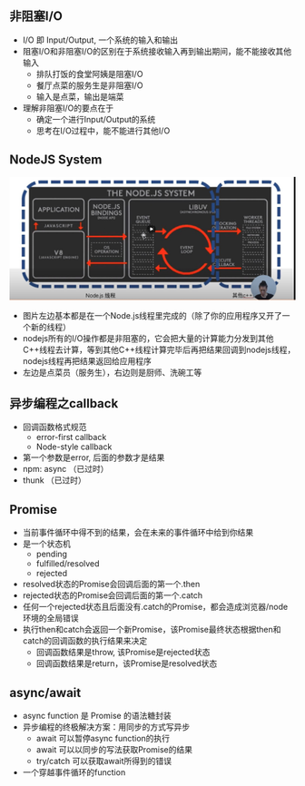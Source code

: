 ## 非阻塞I/O
- I/O 即 Input/Output, 一个系统的输入和输出
- 阻塞I/O和非阻塞I/O的区别在于系统接收输入再到输出期间，能不能接收其他输入
  - 排队打饭的食堂阿姨是阻塞I/O
  - 餐厅点菜的服务生是非阻塞I/O 
  - 输入是点菜，输出是端菜
- 理解非阻塞I/O的要点在于
  - 确定一个进行Input/Output的系统
  - 思考在I/O过程中，能不能进行其他I/O

## NodeJS System
![alt nodejs架构](./nodejs.jpg)

- 图片左边基本都是在一个Node.js线程里完成的（除了你的应用程序又开了一个新的线程）
- nodejs所有的I/O操作都是非阻塞的，它会把大量的计算能力分发到其他C++线程去计算，等到其他C++线程计算完毕后再把结果回调到nodejs线程，nodejs线程再把结果返回给应用程序
- 左边是点菜员（服务生），右边则是厨师、洗碗工等


## 异步编程之callback
- 回调函数格式规范
  - error-first callback
  - Node-style callback
- 第一个参数是error, 后面的参数才是结果
- npm: async （已过时）
- thunk （已过时）


## Promise
- 当前事件循环中得不到的结果，会在未来的事件循环中给到你结果
- 是一个状态机
  - pending
  - fulfilled/resolved
  - rejected
- resolved状态的Promise会回调后面的第一个.then
- rejected状态的Promise会回调后面的第一个.catch
- 任何一个rejected状态且后面没有.catch的Promise，都会造成浏览器/node环境的全局错误
- 执行then和catch会返回一个新Promise，该Promise最终状态根据then和catch的回调函数的执行结果来决定
  - 回调函数结果是throw, 该Promise是rejected状态
  - 回调函数结果是return，该Promise是resolved状态


## async/await
- async function 是 Promise 的语法糖封装
- 异步编程的终极解决方案：用同步的方式写异步
  - await 可以暂停async function的执行
  - await 可以以同步的写法获取Promise的结果
  - try/catch 可以获取await所得到的错误
- 一个穿越事件循环的function